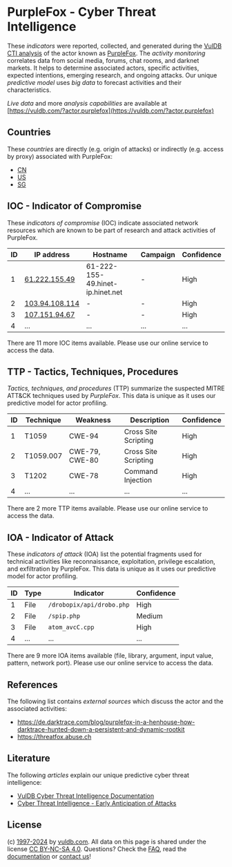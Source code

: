 # PurpleFox - Cyber Threat Intelligence

These _indicators_ were reported, collected, and generated during the [VulDB CTI analysis](https://vuldb.com/?kb.cti) of the actor known as [PurpleFox](https://vuldb.com/?actor.purplefox). The _activity monitoring_ correlates data from social media, forums, chat rooms, and darknet markets. It helps to determine associated actors, specific activities, expected intentions, emerging research, and ongoing attacks. Our unique _predictive model_ uses _big data_ to forecast activities and their characteristics.

_Live data_ and more _analysis capabilities_ are available at [https://vuldb.com/?actor.purplefox](https://vuldb.com/?actor.purplefox)

## Countries

These _countries_ are directly (e.g. origin of attacks) or indirectly (e.g. access by proxy) associated with PurpleFox:

* [CN](https://vuldb.com/?country.cn)
* [US](https://vuldb.com/?country.us)
* [SG](https://vuldb.com/?country.sg)

## IOC - Indicator of Compromise

These _indicators of compromise_ (IOC) indicate associated network resources which are known to be part of research and attack activities of PurpleFox.

ID | IP address | Hostname | Campaign | Confidence
-- | ---------- | -------- | -------- | ----------
1 | [61.222.155.49](https://vuldb.com/?ip.61.222.155.49) | 61-222-155-49.hinet-ip.hinet.net | - | High
2 | [103.94.108.114](https://vuldb.com/?ip.103.94.108.114) | - | - | High
3 | [107.151.94.67](https://vuldb.com/?ip.107.151.94.67) | - | - | High
4 | ... | ... | ... | ...

There are 11 more IOC items available. Please use our online service to access the data.

## TTP - Tactics, Techniques, Procedures

_Tactics, techniques, and procedures_ (TTP) summarize the suspected MITRE ATT&CK techniques used by _PurpleFox_. This data is unique as it uses our predictive model for actor profiling.

ID | Technique | Weakness | Description | Confidence
-- | --------- | -------- | ----------- | ----------
1 | T1059 | CWE-94 | Cross Site Scripting | High
2 | T1059.007 | CWE-79, CWE-80 | Cross Site Scripting | High
3 | T1202 | CWE-78 | Command Injection | High
4 | ... | ... | ... | ...

There are 2 more TTP items available. Please use our online service to access the data.

## IOA - Indicator of Attack

These _indicators of attack_ (IOA) list the potential fragments used for technical activities like reconnaissance, exploitation, privilege escalation, and exfiltration by PurpleFox. This data is unique as it uses our predictive model for actor profiling.

ID | Type | Indicator | Confidence
-- | ---- | --------- | ----------
1 | File | `/drobopix/api/drobo.php` | High
2 | File | `/spip.php` | Medium
3 | File | `atom_avcC.cpp` | High
4 | ... | ... | ...

There are 9 more IOA items available (file, library, argument, input value, pattern, network port). Please use our online service to access the data.

## References

The following list contains _external sources_ which discuss the actor and the associated activities:

* https://de.darktrace.com/blog/purplefox-in-a-henhouse-how-darktrace-hunted-down-a-persistent-and-dynamic-rootkit
* https://threatfox.abuse.ch

## Literature

The following _articles_ explain our unique predictive cyber threat intelligence:

* [VulDB Cyber Threat Intelligence Documentation](https://vuldb.com/?kb.cti)
* [Cyber Threat Intelligence - Early Anticipation of Attacks](https://www.scip.ch/en/?labs.20201022)

## License

(c) [1997-2024](https://vuldb.com/?kb.changelog) by [vuldb.com](https://vuldb.com/?kb.about). All data on this page is shared under the license [CC BY-NC-SA 4.0](https://creativecommons.org/licenses/by-nc-sa/4.0/). Questions? Check the [FAQ](https://vuldb.com/?kb.faq), read the [documentation](https://vuldb.com/?kb) or [contact us](https://vuldb.com/?contact)!
